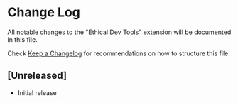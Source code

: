 # Change Log

All notable changes to the "Ethical Dev Tools" extension will be documented in this file.

Check [Keep a Changelog](http://keepachangelog.com/) for recommendations on how to structure this file.

## [Unreleased]

- Initial release